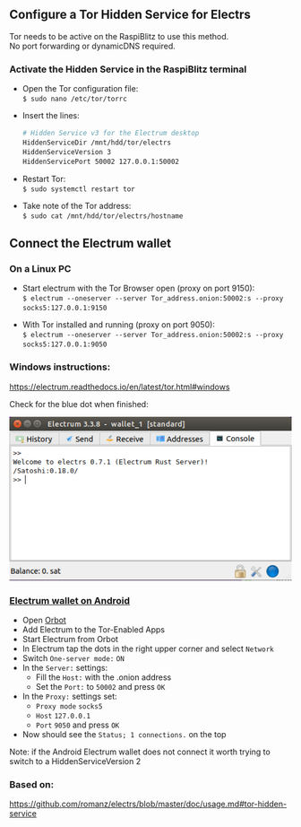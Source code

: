 ## Configure a Tor Hidden Service for Electrs

Tor needs to be active on the RaspiBlitz to use this method.  
No port forwarding or dynamicDNS required.

### Activate the Hidden Service in the RaspiBlitz terminal
* Open the Tor configuration file:  
`$ sudo nano /etc/tor/torrc`

* Insert the lines:
    ```bash
    # Hidden Service v3 for the Electrum desktop
    HiddenServiceDir /mnt/hdd/tor/electrs
    HiddenServiceVersion 3
    HiddenServicePort 50002 127.0.0.1:50002
    ```
* Restart Tor:   
`$ sudo systemctl restart tor` 

* Take note of the Tor address:  
`$ sudo cat /mnt/hdd/tor/electrs/hostname`

## Connect the Electrum wallet
### On a Linux PC

* Start electrum with the Tor Browser open (proxy on port 9150):  
`$ electrum --oneserver --server Tor_address.onion:50002:s --proxy socks5:127.0.0.1:9150`

* With Tor installed and running (proxy on port 9050):   
`$ electrum --oneserver --server Tor_address.onion:50002:s --proxy socks5:127.0.0.1:9050`

### Windows instructions:  
https://electrum.readthedocs.io/en/latest/tor.html#windows


Check for the blue dot when finished:

![electrum behind Tor](/electrs/images/electrum_tor.png)

### [Electrum wallet on Android](https://play.google.com/store/apps/details?id=org.electrum.electrum&hl=en)
* Open [Orbot](https://play.google.com/store/apps/details?id=org.torproject.android&hl=en)
* Add Electrum to the Tor-Enabled Apps
* Start Electrum from Orbot
* In Electrum tap the dots in the right upper corner and select `Network`
* Switch `One-server mode:` `ON`
* In the `Server:` settings:   
    * Fill the `Host:` with the .onion address
    * Set the `Port:` to `50002` and press `OK`
* In the `Proxy:` settings set:
    * `Proxy mode` `socks5`
    * `Host` `127.0.0.1`
    * `Port` `9050` and press `OK`
* Now should see the `Status; 1 connections.` on the top

Note: if the Android Electrum wallet does not connect it worth trying to switch to a HiddenServiceVersion 2

### Based on:  
https://github.com/romanz/electrs/blob/master/doc/usage.md#tor-hidden-service
